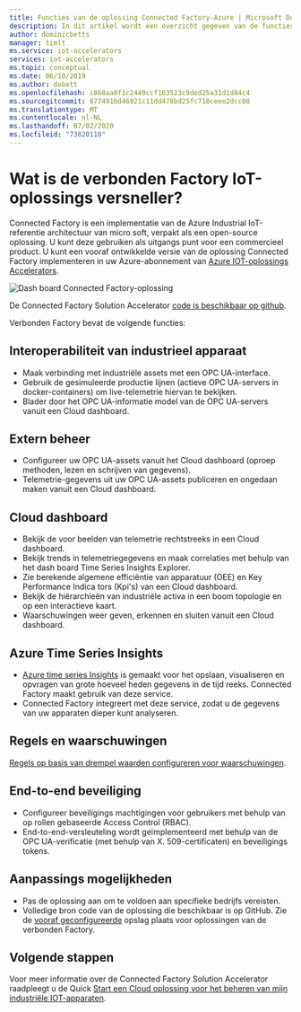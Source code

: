 ```yaml
---
title: Functies van de oplossing Connected Factory-Azure | Microsoft Docs
description: In dit artikel wordt een overzicht gegeven van de functies van de vooraf geconfigureerde oplossing Connected Factory, zoals Cloud dashboard, regels en waarschuwingen.
author: dominicbetts
manager: timlt
ms.service: iot-accelerators
services: iot-accelerators
ms.topic: conceptual
ms.date: 06/10/2019
ms.author: dobett
ms.openlocfilehash: c868aa0f1c2449ccf163523c9ded25a31d1d84c4
ms.sourcegitcommit: 877491bd46921c11dd478bd25fc718ceee2dcc08
ms.translationtype: MT
ms.contentlocale: nl-NL
ms.lasthandoff: 07/02/2020
ms.locfileid: "73820110"
---
```

# <a name="what-is-connected-factory-iot-solution-accelerator"></a>Wat is de verbonden Factory IoT-oplossings versneller?

Connected Factory is een implementatie van de Azure Industrial IoT-referentie architectuur van micro soft, verpakt als een open-source oplossing. U kunt deze gebruiken als uitgangs punt voor een commercieel product. U kunt een vooraf ontwikkelde versie van de oplossing Connected Factory implementeren in uw Azure-abonnement van [Azure IOT-oplossings Accelerators](https://www.azureiotsolutions.com/#solutions/types/CF).

![Dash board Connected Factory-oplossing](./media/iot-accelerators-connected-factory-features/dashboard.png)

De Connected Factory Solution Accelerator [code is beschikbaar op github](https://github.com/Azure/azure-iot-connected-factory).

Verbonden Factory bevat de volgende functies:

## <a name="industrial-device-interoperability"></a>Interoperabiliteit van industrieel apparaat

- Maak verbinding met industriële assets met een OPC UA-interface.
- Gebruik de gesimuleerde productie lijnen (actieve OPC UA-servers in docker-containers) om live-telemetrie hiervan te bekijken.
- Blader door het OPC UA-informatie model van de OPC UA-servers vanuit een Cloud dashboard.

## <a name="remote-management"></a>Extern beheer

- Configureer uw OPC UA-assets vanuit het Cloud dashboard (oproep methoden, lezen en schrijven van gegevens).
- Telemetrie-gegevens uit uw OPC UA-assets publiceren en ongedaan maken vanuit een Cloud dashboard.

## <a name="cloud-dashboard"></a>Cloud dashboard

- Bekijk de voor beelden van telemetrie rechtstreeks in een Cloud dashboard.
- Bekijk trends in telemetriegegevens en maak correlaties met behulp van het dash board Time Series Insights Explorer.
- Zie berekende algemene efficiëntie van apparatuur (OEE) en Key Performance Indica tors (Kpi's) van een Cloud dashboard.
- Bekijk de hiërarchieën van industriële activa in een boom topologie en op een interactieve kaart.
- Waarschuwingen weer geven, erkennen en sluiten vanuit een Cloud dashboard.

## <a name="azure-time-series-insights"></a>Azure Time Series Insights

- [Azure time series Insights](../time-series-insights/time-series-insights-overview.md) is gemaakt voor het opslaan, visualiseren en opvragen van grote hoeveel heden gegevens in de tijd reeks. Connected Factory maakt gebruik van deze service.
- Connected Factory integreert met deze service, zodat u de gegevens van uw apparaten dieper kunt analyseren.

## <a name="rules-and-alerts"></a>Regels en waarschuwingen

[Regels op basis van drempel waarden configureren voor waarschuwingen](iot-accelerators-connected-factory-configure.md).

## <a name="end-to-end-security"></a>End-to-end beveiliging

- Configureer beveiligings machtigingen voor gebruikers met behulp van op rollen gebaseerde Access Control (RBAC).
- End-to-end-versleuteling wordt geïmplementeerd met behulp van de OPC UA-verificatie (met behulp van X. 509-certificaten) en beveiligings tokens.

## <a name="customizability"></a>Aanpassings mogelijkheden

- Pas de oplossing aan om te voldoen aan specifieke bedrijfs vereisten.
- Volledige bron code van de oplossing die beschikbaar is op GitHub. Zie de [vooraf geconfigureerde](https://github.com/Azure/azure-iot-connected-factory) opslag plaats voor oplossingen van de verbonden Factory.

## <a name="next-steps"></a>Volgende stappen

Voor meer informatie over de Connected Factory Solution Accelerator raadpleegt u de Quick [Start een Cloud oplossing voor het beheren van mijn industriële IOT-apparaten](quickstart-connected-factory-deploy.md).
